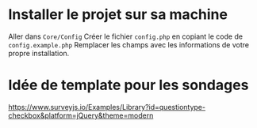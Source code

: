 # Installer le projet sur sa machine

Aller dans `Core/Config` 
Créer le fichier `config.php` en copiant le code de `config.example.php` 
Remplacer les champs avec les informations de votre propre installation. 

# Idée de template pour les sondages

https://www.surveyjs.io/Examples/Library?id=questiontype-checkbox&platform=jQuery&theme=modern